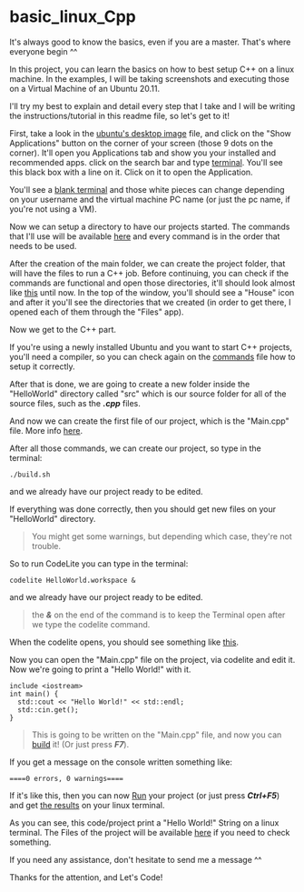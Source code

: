# basic_linux_Cpp
It's always good to know the basics, even if you are a master. That's where everyone begin ^^

In this project, you can learn the basics on how to best setup C++ on a linux machine. In the examples, I will be taking screenshots and executing those on a Virtual Machine of an Ubuntu 20.11.

I'll try my best to explain and detail every step that I take and I will be writing the instructions/tutorial in this readme file, so let's get to it!

First, take a look in the [ubuntu's desktop image](desktop_ubuntu.PNG) file, and click on the "Show Applications" button on the corner of your screen (those 9 dots on the corner). It'll open you Applications tab and show you your installed and recommended apps. click on the search bar and type [terminal](terminal_search.PNG). You'll see this black box with a line on it. Click on it to open the Application.

You'll see a [blank terminal](terminal_first_sight.PNG) and those white pieces can change depending on your username and the virtual machine PC name (or just the pc name, if you're not using a VM).

Now we can setup a directory to have our projects started. The commands that I'll use will be available [here](ubuntu_terminal_commands.md) and every command is in the order that needs to be used.

After the creation of the main folder, we can create the project folder, that will have the files to run a C++ job. Before continuing, you can check if the commands are functional and open those directories, it'll should look almost like [this](check_dir_commands.png) until now. In the top of the window, you'll should see a "House" icon and after it you'll see the directories that we created (in order to get there, I opened each of them through the "Files" app).

Now we get to the C++ part.

If you're using a newly installed Ubuntu and you want to start C++ projects, you'll need a compiler, so you can check again on the [commands](ubuntu_terminal_commands.md) file how to setup it correctly.

After that is done, we are going to create a new folder inside the "HelloWorld" directory called "src" which is our source folder for all of the source files, such as the ***.cpp*** files.

And now we can create the first file of our project, which is the "Main.cpp" file. More info [here](ubuntu_terminal_commands.md).

After all those commands, we can create our project, so type in the terminal:
```
./build.sh
```
and we already have our project ready to be edited.

If everything was done correctly, then you should get new files on your "HelloWorld" directory.
> You might get some warnings, but depending which case, they're not trouble.

So to run CodeLite you can type in the terminal:
```
codelite HelloWorld.workspace &
```
and we already have our project ready to be edited.
> the ***&*** on the end of the command is to keep the Terminal open after we type the codelite command.

When the codelite opens, you should see something like [this](codelite_first_sight.PNG).

Now you can open the "Main.cpp" file on the project, via codelite and edit it. Now we're going to print a "Hello World!" with it.

```
include <iostream>
int main() { 
  std::cout << "Hello World!" << std::endl;
  std::cin.get();
}
```
> This is going to be written on the "Main.cpp" file, and now you can [build](codelite_build.PNG) it! (Or just press ***F7***).

If you get a message on the console written something like:
```
====0 errors, 0 warnings====
```
If it's like this, then you can now [Run](codelite_run.PNG) your project (or just press ***Ctrl+F5***) and get [the results](codelite_result.PNG) on your linux terminal.

As you can see, this code/project print a "Hello World!" String on a linux terminal. The Files of the project will be available [here](/HelloWorld) if you need to check something.

If you need any assistance, don't hesitate to send me a message ^^

Thanks for the attention, and Let's Code!
